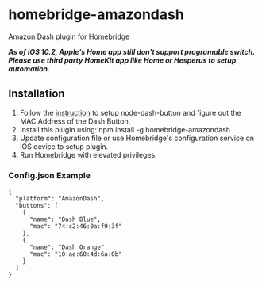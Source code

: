 # homebridge-amazondash

Amazon Dash plugin for [Homebridge](https://github.com/nfarina/homebridge)

***As of iOS 10.2, Apple's Home app still don't support programable switch. Please use third party HomeKit app like Home or Hesperus to setup automation.***

## Installation

1. Follow the [instruction](https://github.com/hortinstein/node-dash-button) to setup node-dash-button and figure out the MAC Address of the Dash Button.
2. Install this plugin using: npm install -g homebridge-amazondash
3. Update configuration file or use Homebridge's configuration service on iOS device to setup plugin.
4. Run Homebridge with elevated privileges.

### Config.json Example

	{
      "platform": "AmazonDash",
      "buttons": [
        {
          "name": "Dash Blue",
          "mac": "74:c2:46:0a:f9:3f"
        },
        {
          "name": "Dash Orange",
          "mac": "10:ae:60:4d:6a:0b"
        }
      ]
    }

